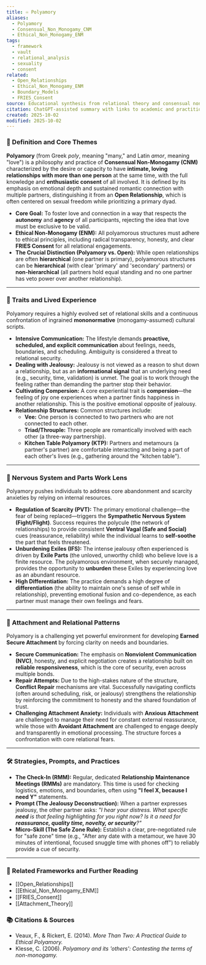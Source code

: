 ```yaml
---
title: ♾️ Polyamory
aliases:
  - Polyamory
  - Consensual_Non_Monogamy_CNM
  - Ethical_Non_Monogamy_ENM
tags:
  - framework
  - vault
  - relational_analysis
  - sexuality
  - consent
related:
  - Open_Relationships
  - Ethical_Non_Monogamy_ENM
  - Boundary_Models
  - FRIES_Consent
source: Educational synthesis from relational theory and consensual non-monogamy scholarship
citation: ChatGPT-assisted summary with links to academic and practitioner materials
created: 2025-10-02
modified: 2025-10-02
---
```


<!-- @format -->

### 🧩 Definition and Core Themes

**Polyamory** (from Greek _poly_, meaning "many," and Latin _amor_, meaning "love") is a philosophy and practice of **Consensual Non-Monogamy (CNM)** characterized by the desire or capacity to have **intimate, loving relationships with more than one person** at the same time, with the full knowledge and **enthusiastic consent** of all involved. It is defined by its emphasis on emotional depth and sustained romantic connection with multiple partners, distinguishing it from an **Open Relationship**, which is often centered on sexual freedom while prioritizing a primary dyad.

- **Core Goal:** To foster love and connection in a way that respects the **autonomy** and **agency** of all participants, rejecting the idea that love must be exclusive to be valid.
- **Ethical Non-Monogamy (ENM):** All polyamorous structures must adhere to ethical principles, including radical transparency, honesty, and clear **FRIES Consent** for all relational engagements.
- **The Crucial Distinction (Polyamory vs. Open):** While open relationships are often **hierarchical** (one partner is primary), polyamorous structures can be **hierarchical** (with clear 'primary' and 'secondary' partners) or **non-hierarchical** (all partners hold equal standing and no one partner has veto power over another relationship).

---

### 🌿 Traits and Lived Experience

Polyamory requires a highly evolved set of relational skills and a continuous confrontation of ingrained **mononormative** (monogamy-assumed) cultural scripts.

- **Intensive Communication:** The lifestyle demands **proactive, scheduled, and explicit communication** about feelings, needs, boundaries, and scheduling. Ambiguity is considered a threat to relational security.
- **Dealing with Jealousy:** Jealousy is not viewed as a reason to shut down a relationship, but as an **informational signal** that an underlying need (e.g., security, time, validation) is unmet. The goal is to work through the feeling rather than demanding the partner stop their behavior.
- **Cultivating Compersion:** A core experiential trait is **compersion**—the feeling of joy one experiences when a partner finds happiness in another relationship. This is the positive emotional opposite of jealousy.
- **Relationship Structures:** Common structures include:
  - **Vee:** One person is connected to two partners who are not connected to each other.
  - **Triad/Throuple:** Three people are romantically involved with each other (a three-way partnership).
  - **Kitchen Table Polyamory (KTP):** Partners and metamours (a partner's partner) are comfortable interacting and being a part of each other's lives (e.g., gathering around the "kitchen table").

---

### 🧠 Nervous System and Parts Work Lens

Polyamory pushes individuals to address core abandonment and scarcity anxieties by relying on internal resources.

- **Regulation of Scarcity (PVT):** The primary emotional challenge—the fear of being replaced—triggers the **Sympathetic Nervous System (Fight/Flight)**. Success requires the polycule (the network of relationships) to provide consistent **Ventral Vagal (Safe and Social)** cues (reassurance, reliability) while the individual learns to **self-soothe** the part that feels threatened.
- **Unburdening Exiles (IFS):** The intense jealousy often experienced is driven by **Exile Parts** (the unloved, unworthy child) who believe love is a finite resource. The polyamorous environment, when securely managed, provides the opportunity to **unburden** these Exiles by experiencing love as an abundant resource.
- **High Differentiation:** The practice demands a high degree of **differentiation** (the ability to maintain one's sense of self while in relationship), preventing emotional fusion and co-dependence, as each partner must manage their own feelings and fears.

---

### 💞 Attachment and Relational Patterns

Polyamory is a challenging yet powerful environment for developing **Earned Secure Attachment** by forcing clarity on needs and boundaries.

- **Secure Communication:** The emphasis on **Nonviolent Communication (NVC)**, honesty, and explicit negotiation creates a relationship built on **reliable responsiveness**, which is the core of security, even across multiple bonds.
- **Repair Attempts:** Due to the high-stakes nature of the structure, **Conflict Repair** mechanisms are vital. Successfully navigating conflicts (often around scheduling, risk, or jealousy) strengthens the relationship by reinforcing the commitment to honesty and the shared foundation of trust.
- **Challenging Attachment Anxiety:** Individuals with **Anxious Attachment** are challenged to manage their need for constant external reassurance, while those with **Avoidant Attachment** are challenged to engage deeply and transparently in emotional processing. The structure forces a confrontation with core relational fears.

---

### 🛠️ Strategies, Prompts, and Practices

- **The Check-In (RMM):** Regular, dedicated **Relationship Maintenance Meetings (RMMs)** are mandatory. This time is used for checking logistics, emotions, and boundaries, often using **"I feel X, because I need Y"** statements.
- **Prompt (The Jealousy Deconstruction):** When a partner expresses jealousy, the other partner asks: _"I hear your distress. What specific **need** is that feeling highlighting for you right now? Is it a need for **reassurance, quality time, novelty, or security**?"_
- **Micro-Skill (The Safe Zone Rule):** Establish a clear, pre-negotiated rule for "safe zone" time (e.g., "After any date with a metamour, we have 30 minutes of intentional, focused snuggle time with phones off") to reliably provide a cue of security.

---

### 🔗 Related Frameworks and Further Reading

- [[Open_Relationships]]
- [[Ethical_Non_Monogamy_ENM]]
- [[FRIES_Consent]]
- [[Attachment_Theory]]

### 📚 Citations & Sources

- Veaux, F., & Rickert, E. (2014). _More Than Two: A Practical Guide to Ethical Polyamory._
- Klesse, C. (2006). _Polyamory and its 'others': Contesting the terms of non-monogamy._
